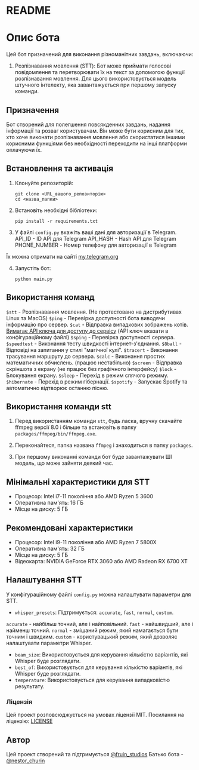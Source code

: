 # README

# Опис бота
Цей бот призначений для виконання різноманітних завдань, включаючи:
1. Розпізнавання мовлення (STT): Бот може приймати голосові повідомлення та перетворювати їх на текст за допомогою функції розпізнавання мовлення. Для цього використовується модель штучного інтелекту, яка завантажується при першому запуску команди.

## Призначення
Бот створений для полегшення повсякденних завдань, надання інформації та розваг користувачам. Він може бути корисним для тих, хто хоче виконати розпізнавання мовлення або скористатися іншими корисними функціями без необхідності переходити на інші платформи оплачуючи їх.

## Встановлення та активація

1. Клонуйте репозиторій:
   ```
   git clone <URL_вашого_репозиторію>
   cd <назва_папки>
   ```

2. Встановіть необхідні бібліотеки:
   ```
   pip install -r requirements.txt
   ```

3. У файлі `config.py` вкажіть ваші дані для авторизації в Telegram.
API_ID - ID API для Telegram
API_HASH - Hash API для Telegram
PHONE_NUMBER - Номер телефону для авторизації в Telegram

Їх можна отримати на сайті [my.telegram.org](https://my.telegram.org)

4. Запустіть бот:
   ```
   python main.py
   ```

## Використання команд

`$stt` - Розпізнавання мовлення. (Не протестовано на дистрибутивах Linux та MacOS)
`$ping` - Перевірка доступності бота виводячи інформацію про сервер.
`$cat` - Відправка випадкових зображень котів. [Вимагає API ключа для доступу до сервісу](https://thecatapi.com/) (API ключ вказати в конфігураційному файлі)
`$sping` - Перевірка доступності сервера.
`$speedtest` - Виконання тесту швидкості інтернет-з'єднання.
`$8ball` - Відповіді на запитання у стилі "магічної кулі".
`$tracert` - Виконання трасування маршруту до сервера.
`$calc` - Виконання простих математичних обчислень. (працює нестабільно)
`$screen` - Відправка скріншота з екрану (не працює без графічного інтерфейсу)
`$lock` - Блокування екрану.
`$sleep` - Перехід в режим спячого режиму.
`$hibernate` - Перехід в режим гібернації.
`$spotify` - Запускає Spotify та автоматично відтворює останню пісню.

## Використання команди stt

1. Перед використанням команди `stt`, будь ласка, вручну скачайте ffmpeg версії 8.0 і більше та встановіть в папку `packages/ffmpeg/bin/ffmpeg.exe`.

2. Переконайтеся, папка названа `ffmpeg` і знаходиться в папку `packages`.

3. При першому виконанні команди бот буде завантажувати ШІ модель, що може зайняти деякий час.

## Мінімальні характеристики для STT

- Процесор: Intel i7-11 покоління або AMD Ryzen 5 3600
- Оперативна пам'ять: 16 ГБ
- Місце на диску: 5 ГБ

## Рекомендовані характеристики

- Процесор: Intel i9-11 покоління або AMD Ryzen 7 5800X
- Оперативна пам'ять: 32 ГБ
- Місце на диску: 5 ГБ
- Відеокарта: NVIDIA GeForce RTX 3060 або AMD Radeon RX 6700 XT

## Налаштування STT
У конфігураційному файлі `config.py` можна налаштувати параметри для STT.

- `whisper_presets`: Підтримується: `accurate`, `fast`, `normal`, `custom`.

`accurate` - найбільш точний, але і найповільний.
`fast` - найшвидший, але і найменш точний.
`normal` - змішаний режим, який намагається бути точним і швидким.
`custom` - користувацький режим, який дозволяє налаштувати параметри Whisper.

- `beam_size`: Використовується для керування кількістю варіантів, які Whisper буде розглядати.
- `best_of`: Використовується для керування кількістю варіантів, які Whisper буде розглядати.
- `temperature`: Використовується для керування випадковістю результату.

### Ліцензія
Цей проект розповсюджується на умовах ліцензії MIT.
Посилання на ліцензію: [LICENSE](LICENSE)

## Автор
Цей проект створений та підтримується [@fruin_studios](https://t.me/fruin_studios)
Батько бота - [@nestor_churin](https://t.me/nestor_churin)
